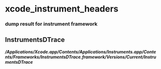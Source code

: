 # xcode_instrument_headers
### dump result for instrument framework
## InstrumentsDTrace
##### /Applications/Xcode.app/Contents/Applications/Instruments.app/Contents/Frameworks/InstrumentsDTrace.framework/Versions/Current/InstrumentsDTrace
